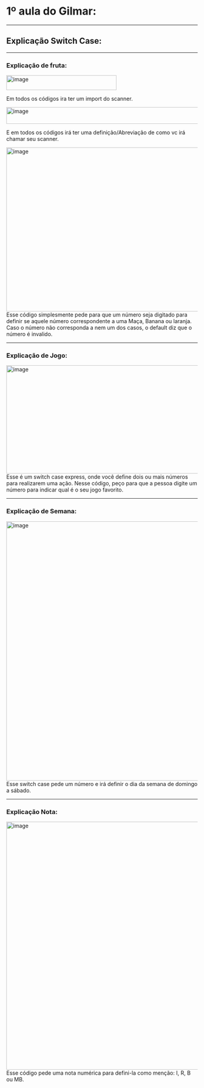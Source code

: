 # 1º aula do Gilmar:
---
## Explicação Switch Case:
---
### Explicação de fruta:
<img width="290" height="39" alt="image" src="https://github.com/user-attachments/assets/05ce7e3c-057d-49c2-958b-f7eaaeedfea2" />

Em todos os códigos ira ter um import do scanner.

<img width="562" height="44" alt="image" src="https://github.com/user-attachments/assets/1ff257f1-df0a-4b36-a9b9-1205afb51fb0" />

E em todos os códigos irá ter uma definição/Abreviação de como vc irá chamar seu scanner.

<img width="898" height="432" alt="image" src="https://github.com/user-attachments/assets/74791fb8-869a-403f-a654-3c2f1096c0b2" />
Esse código simplesmente pede para que um número seja digitado para definir se aquele número  correspondente a uma Maça, Banana ou laranja. Caso o número não corresponda a nem um dos casos, o default diz que o número é invalido.

---
### Explicação de Jogo:
<img width="907" height="285" alt="image" src="https://github.com/user-attachments/assets/022a65e7-682d-405e-b52c-3d4cadb11477" />
Esse é um switch case express, onde você define dois ou mais números para realizarem uma ação. Nesse código, peço para que a pessoa digite um número para indicar qual é o seu jogo favorito.

---

### Explicação de Semana:
<img width="800" height="683" alt="image" src="https://github.com/user-attachments/assets/46816f8e-fe35-4715-97f6-6bbcffe2be6c" />
Esse switch case pede um número e irá definir o dia da semana de domingo a sábado.

---

### Explicação Nota:
<img width="907" height="653" alt="image" src="https://github.com/user-attachments/assets/3a0a09aa-c4a6-44ad-bc37-fda360b71884" />
Esse código pede uma nota numérica para defini-la como menção: I, R, B ou MB.
